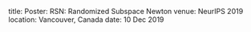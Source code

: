 title: Poster: RSN: Randomized Subspace Newton
venue: NeurIPS 2019
location: Vancouver, Canada
date: 10 Dec 2019